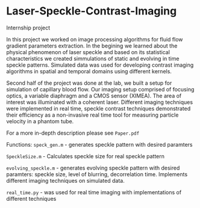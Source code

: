 # Laser-Speckle-Contrast-Imaging
Internship project

In this project we worked on image processing algorithms for fluid flow gradient parameters extraction.
In the begining we learned about the physical phenomenon of laser speckle and based on its statistical characteristics we created
simmulations of static and evolving in time speckle patterns.
Simulated data was used for developing contrast imaging algorithms in spatial and temporal domains using different kernels.

Second half of the project was done at the lab, we built a setup for simulation of capillary blood flow.
Our imaging setup comprised of focusing optics, a variable diaphragm and a CMOS sensor (XIMEA).
The area of interest was illuminated with a coherent laser.
Different imaging techniques were implemented in real time, speckle contrast techniques demonstrated their efficiency as 
a non-invasive real time tool for measuring particle velocity in a phantom tube.

For a more in-depth description please see `Paper.pdf`

Functions:
`speck_gen.m` - generates speckle pattern with desired paramters

`SpeckleSize.m` - Calculates speckle size for real speckle pattern 

`evolving_speckle.m` - generates evolving speckle pattern with desired paramters: speckle size, level of blurring, decorrelation time. Implements
different imaging techniques on simulated data.

`real_time.py` - was used for real time imaging with implementations of different techniques
